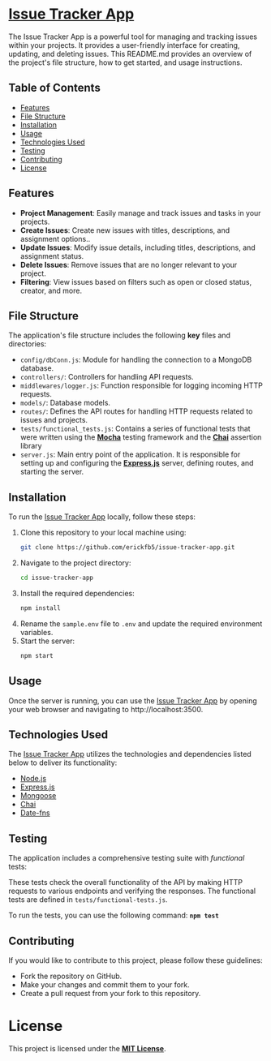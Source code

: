 # **[Issue Tracker App](https://eb-issue-tracker-app.onrender.com)**

The Issue Tracker App is a powerful tool for managing and tracking issues within your projects. It provides a user-friendly interface for creating, updating, and deleting issues. This README.md provides an overview of the project's file structure, how to get started, and usage instructions.

## Table of Contents

- [Features](#features)
- [File Structure](#file-structure)
- [Installation](#installation)
- [Usage](#usage)
- [Technologies Used](#technologies-used)
- [Testing](#testing)
- [Contributing](#contributing)
- [License](#license)

## Features

- **Project Management**: Easily manage and track issues and tasks in your projects.
- **Create Issues**: Create new issues with titles, descriptions, and assignment options..
- **Update Issues**: Modify issue details, including titles, descriptions, and assignment status.
- **Delete Issues**: Remove issues that are no longer relevant to your project.
- **Filtering**: View issues based on filters such as open or closed status, creator, and more.

## File Structure
The application's file structure includes the following **key** files and directories:

- ```config/dbConn.js```: Module for handling the connection to a MongoDB database.
- ```controllers/```: Controllers for handling API requests.
- ```middlewares/logger.js```: Function responsible for logging incoming HTTP requests.
- ```models/```: Database models.
- ```routes/```: Defines the API routes for handling HTTP requests related to issues and projects.
- ```tests/functional_tests.js```: Contains a series of functional tests that were written using the [**Mocha**](https://mochajs.org/) testing framework and the [**Chai**](https://www.chaijs.com/) assertion library
- ```server.js```: Main entry point of the application. It is responsible for setting up and configuring the [**Express.js**](https://expressjs.com/) server, defining routes, and starting the server.

## Installation
To run the [Issue Tracker App](https://eb-issue-tracker-app.onrender.com) locally, follow these steps:
1. Clone this repository to your local machine using:
    ```bash
    git clone https://github.com/erickfb5/issue-tracker-app.git
2. Navigate to the project directory:
   ```bash
   cd issue-tracker-app
3. Install the required dependencies:
   ```bash
   npm install
4. Rename the `sample.env` file to `.env` and update the required environment variables.   
5. Start the server:
   ```bash
   npm start
## Usage
Once the server is running, you can use the [Issue Tracker App](https://eb-issue-tracker-app.onrender.com) by opening your web browser and navigating to http://localhost:3500.

## Technologies Used
The [Issue Tracker App](https://eb-issue-tracker-app.onrender.com) utilizes the technologies and dependencies listed below to deliver its functionality:

- [Node.js](https://nodejs.org/en/about)
- [Express.js](https://expressjs.com)
- [Mongoose](https://mongoosejs.com/)
- [Chai](https://www.chaijs.com/)
- [Date-fns](https://date-fns.org)

## Testing
The application includes a comprehensive testing suite with _functional_ tests:

 These tests check the overall functionality of the API by making HTTP requests to various endpoints and verifying the responses. The functional tests are defined in ```tests/functional-tests.js```.

To run the tests, you can use the following command: **```npm test```**

## Contributing
If you would like to contribute to this project, please follow these guidelines:

- Fork the repository on GitHub.
- Make your changes and commit them to your fork.
- Create a pull request from your fork to this repository. 

# License
This project is licensed under the **[MIT License](https://spdx.org/licenses/MIT.html)**.
